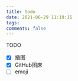 ```yaml
---
title: todo
date: 2021-06-29 11:19:15
tags:
comments: false
---
```


TODO
- [x] 插图
- [x] GitHub图床
- [ ] emoji
